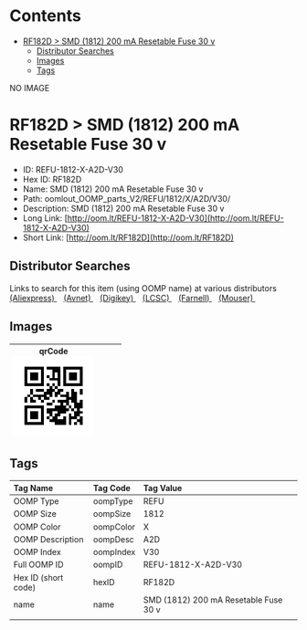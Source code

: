 



Contents
========

* [RF182D > SMD (1812) 200 mA Resetable Fuse 30 v](#rf182d--smd-1812-200-ma-resetable-fuse-30-v)
	* [Distributor Searches](#distributor-searches)
	* [Images](#images)
	* [Tags](#tags)
  
NO IMAGE  
# RF182D > SMD (1812) 200 mA Resetable Fuse 30 v

- ID: REFU-1812-X-A2D-V30
- Hex ID: RF182D
- Name: SMD (1812) 200 mA Resetable Fuse 30 v
- Path: oomlout_OOMP_parts_V2/REFU/1812/X/A2D/V30/
- Description: SMD (1812) 200 mA Resetable Fuse 30 v
- Long Link: [http://oom.lt/REFU-1812-X-A2D-V30](http://oom.lt/REFU-1812-X-A2D-V30)
- Short Link: [http://oom.lt/RF182D](http://oom.lt/RF182D)

## Distributor Searches
  
Links to search for this item (using OOMP name) at various distributors  
[(Aliexpress) ](https://www.aliexpress.com/wholesale?SearchText=1117SMD+1812+200+mA+Resetable+Fuse+30+v)&nbsp;&nbsp;&nbsp;[(Avnet) ](https://www.avnet.com/shop/us/search/SMD+1812+200+mA+Resetable+Fuse+30+v)&nbsp;&nbsp;&nbsp;[(Digikey) ](https://www.digikey.co.uk/en/products/result?s=SMD+1812+200+mA+Resetable+Fuse+30+v)&nbsp;&nbsp;&nbsp;[(LCSC) ](https://www.lcsc.com/search?q=SMD+1812+200+mA+Resetable+Fuse+30+v)&nbsp;&nbsp;&nbsp;[(Farnell) ](https://uk.farnell.com/search?st=SMD+1812+200+mA+Resetable+Fuse+30+v)&nbsp;&nbsp;&nbsp;[(Mouser) ](https://www.mouser.com/c/?q=SMD+1812+200+mA+Resetable+Fuse+30+v)&nbsp;&nbsp;&nbsp;
## Images
  

|qrCode<br>[![](https://raw.githubusercontent.com/oomlout/oomlout_OOMP_parts_V2/main/REFU/1812/X/A2D/V30/qrCode_140.png)](https://github.com/oomlout/oomlout_OOMP_parts_V2/tree/main/REFU/1812/X/A2D/V30/qrCode.png)||||
| :---: | :---: | :---: | :---: |

## Tags
  

|Tag Name|Tag Code|Tag Value|
| :--- | :--- | :--- |
|OOMP Type|oompType|REFU|
|OOMP Size|oompSize|1812|
|OOMP Color|oompColor|X|
|OOMP Description|oompDesc|A2D|
|OOMP Index|oompIndex|V30|
|Full OOMP ID|oompID|REFU-1812-X-A2D-V30|
|Hex ID (short code)|hexID|RF182D|
|name|name|SMD (1812) 200 mA Resetable Fuse 30 v|
||||
